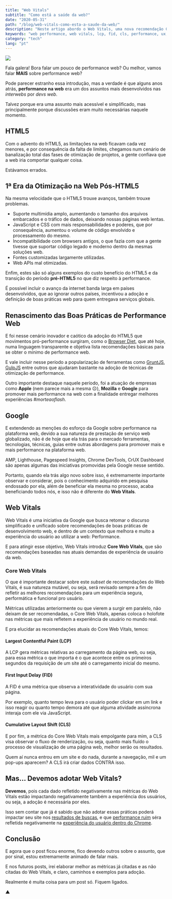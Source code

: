 ```yaml
---
title: "Web Vitals"
subtitle: "Como está a saúde da web?"
date: "2020-05-31"
path: "/blog/web-vitals-como-esta-a-saude-da-web/"
description: "Neste artigo abordo o Web Vitals, uma nova recomendação Google para otimização de experiência de usuário e performance web"
keywords: "web performance, web vitals, lcp, fid, cls, performance, ux, google"
category: "tech"
lang: "pt"
---
```


<img src="https://user-images.githubusercontent.com/1680157/83339876-44298a80-a2a8-11ea-833d-c067d59d3f4d.png" style="box-shadow: none;" />

Fala galera! Bora falar um pouco de performance web? Ou melhor, vamos falar **MAIS** sobre performance web?

Pode parecer estranho essa introdução, mas a verdade é que alguns anos atrás, **performance na web** era um dos assuntos mais desenvolvidos nas _interwebs_ por _devs web_.

Talvez porque era uma assunto mais acessível e simplificado, mas principalmente porque discussões eram muito necessárias naquele momento.

## HTML5

Com o advento do HTML5, as limitações na web ficavam cada vez menores, e por consequência da falta de limites, chegamos num cenário de banalização total das fases de otimização de projetos, a gente confiava que a web iria comportar qualquer coisa.

Estávamos errados.

## 1ª Era da Otimização na Web Pós-HTML5

Na mesma velocidade que o HTML5 trouxe avanços, também trouxe problemas.

- Suporte multimídia amplo, aumentando o tamanho dos arquivos embarcados e o tráfico de dados, deixando nossas páginas web lentas.
- JavaScript e CSS com mais responsabilidades e poderes, que por consequência, aumentou o volume de código envolvido e processamento do mesmo.
- Incompatibilidade com browsers antigos, o que fazia com que a gente tivesse que suportar código legado e moderno dentro da mesmas soluções web.
- Fontes customizadas largamente utilizadas.
- Web APIs mal otimizadas.

Enfim, estes são só alguns exemplos do custo benefício do HTML5 e da transição do período **pré-HTML5** no que diz respeito à performance.

É possível incluir o avanço da internet banda larga em países desenvolvidos, que ao ignorar outros países, incentivou a adoção e definição de boas práticas web para quem entregava serviços globais.

## Renascimento das Boas Práticas de Performance Web

E foi nesse cenário inovador e caótico da adoção do HTML5 que movimentos pró-performance surgiram, como o [Browser Diet](https://browserdiet.com/), que até hoje, numa linguagem transparente e objetiva lista recomendações básicas para se obter o mínimo de performance web.

E vale incluir nesse período a popularização de ferramentas como [GruntJS](https://gruntjs.com/), [GulpJS](https://gulpjs.com/) entre outros que ajudaram bastante na adoção de técnicas de otimização de performance.

Outro importante destaque naquele período, foi a atuação de empresas como **Apple** (nem parece mais a mesma ☹️), **Mozilla** e **Google** para promover mais performance na web com a finalidade entregar melhores experiências _#morteaoflash_.

## Google

E extendendo as menções do esforço da Google sobre performance na plataforma web, devido a sua natureza de prestação de serviço web globalizado, não é de hoje que ela trás para o mercado ferramentas, tecnologias, técnicas, guias entre outras abordagens para promover mais e mais performance na plataforma web.

AMP, Lighthouse, Pagespeed Insights, Chrome DevTools, CrUX Dashboard são apenas algumas das iniciativas promovidas pela Google nesse sentido.

Portanto, quando ela trás algo novo sobre isso, é extremamente importante observar e considerar, pois o conhecimento adquirido em pesquisa endossado por ela, além de beneficiar ela mesma no processo, acaba beneficiando todos nós, e isso não é diferente do **Web Vitals**.

## Web Vitals

Web Vitals é uma iniciativa da Google que busca retomar o discurso simplificado e unificado sobre recomendações de boas práticas de desenvolvimento web, e dentro de um contexto que melhora e muito a experiência do usuário ao utilizar a web: Performance.

E para atingir esse objetivo, Web Vitals introduz **Core Web Vitals**, que são recomendações baseadas nas atuais demandas de experiência de usuário da web.

### Core Web Vitals

O que é importante destacar sobre este _subset_ de recomendações do Web Vitals, é sua natureza mutável, ou seja, será revisado sempre a fim de refletir as melhores recomendações para um experiência segura, performática e funcional pro usuário.

Métricas utilizadas anteriormente ou que vierem a surgir em paralelo, não deixam de ser recomendadas, o Core Web Vitals, apenas coloca o holofote nas métricas que mais refletem a experiência de usuário no mundo real.

E pra elucidar as recomendações atuais do Core Web Vitals, temos:

#### Largest Contentful Paint (LCP)

A LCP gera métricas relativas ao carregamento da página web, ou seja, para essa métrica o que importa é o que acontece entre os primeiros segundos da requisição de um site até o carregamento inicial do mesmo.

#### First Input Delay (FID)

A FID é uma métrica que observa a interatividade do usuário com sua página.

Por exemplo, quanto tempo leva para o usuário poder clickar em um link e isso reagir ou quanto tempo demora até que alguma atividade assíncrona interaja com ele via JavaScript.

#### Cumulative Layout Shift (CLS)

E por fim, a métrica do Core Web Vitals mais empolgante para mim, a CLS visa observar o fluxo de renderização, ou seja, quanto mais fluído o processo de visualização de uma página web, melhor serão os resultados.

Quem aí nunca entrou em um site e do nada, durante a navegação, mil e um pop-ups aparecem? A CLS irá criar dados CONTRA isso.

## Mas… Devemos adotar Web Vitals?

**Devemos**, pois cada dado refletido negativamente nas métricas do Web Vitals estão impactando negativamente também a experiência dos usuários, ou seja, a adoção é necessária por eles.

Isso sem contar que já é sabido que não adotar essas práticas poderá impactar seu site nos [resultados de buscas](https://venturebeat.com/2020/05/28/google-search-ranking-factor-web-vitals-2021/), e que [performance ruim](https://twitter.com/addyosmani/status/1263983302181969920?s=21) séra refletida negativamente na [experiência do usuário dentro do Chrome](https://techcrunch.com/2019/11/11/google-chrome-to-identify-and-label-slow-websites/).

## Conclusão

E agora que o post ficou enorme, fico devendo outros sobre o assunto, que por sinal, estou extremamente animado de falar mais.

E nos futuros posts, irei elaborar melhor as métricas já citadas e as não citadas do Web Vitals, e claro, caminhos e exemplos para adoção.

Realmente é muita coisa para um post só. Fiquem ligados.

▲
